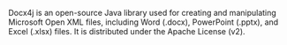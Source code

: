 Docx4j is an open-source Java library used for creating and manipulating Microsoft Open XML files, including Word (.docx), PowerPoint (.pptx), and Excel (.xlsx) files. It is distributed under the Apache License (v2).
